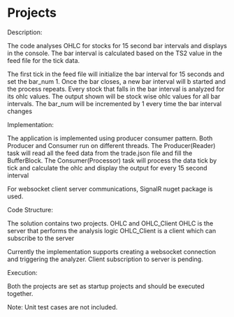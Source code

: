 # Projects
Description:

The code analyses OHLC for stocks for 15 second bar intervals and displays in the console. The bar interval is calculated based on the TS2 value in the feed file for the tick data.

The first tick in the feed file will initialize the bar interval for 15 seconds and set the bar_num 1. Once the bar closes, a new bar interval will b started and the process repeats.
Every stock that falls in the bar interval is analyzed for its ohlc values. The output shown will be stock wise ohlc values for all bar intervals. The bar_num will be incremented by 1 every time the bar interval changes

Implementation:

The application is implemented using producer consumer pattern. Both Producer and Consumer run on different threads.
The Producer(Reader) task will read all the feed data from the trade.json file and fill the BufferBlock.
The Consumer(Processor) task will process the data tick by tick and calculate the ohlc and display the output for every 15 second interval

For websocket client server communications, SignalR nuget package is used.

Code Structure:

The solution contains two projects. OHLC and OHLC_Client
OHLC is the server that performs the analysis logic
OHLC_Client is a client which can subscribe to the server

Currently the implementation supports creating a websocket connection and triggering the analyzer. Client subscription to server is pending.

Execution:

Both the projects are set as startup projects and should be executed together.

Note: Unit test cases are not included.

